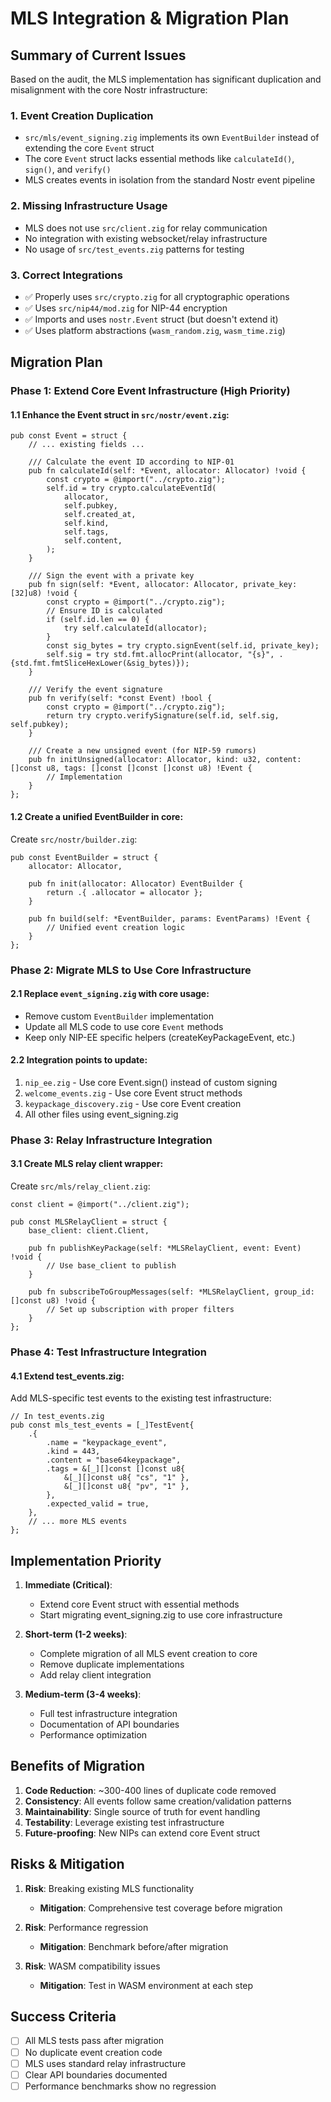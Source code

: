 # MLS Integration & Migration Plan

## Summary of Current Issues

Based on the audit, the MLS implementation has significant duplication and misalignment with the core Nostr infrastructure:

### 1. **Event Creation Duplication**
- `src/mls/event_signing.zig` implements its own `EventBuilder` instead of extending the core `Event` struct
- The core `Event` struct lacks essential methods like `calculateId()`, `sign()`, and `verify()`
- MLS creates events in isolation from the standard Nostr event pipeline

### 2. **Missing Infrastructure Usage**
- MLS does not use `src/client.zig` for relay communication
- No integration with existing websocket/relay infrastructure
- No usage of `src/test_events.zig` patterns for testing

### 3. **Correct Integrations**
- ✅ Properly uses `src/crypto.zig` for all cryptographic operations
- ✅ Uses `src/nip44/mod.zig` for NIP-44 encryption
- ✅ Imports and uses `nostr.Event` struct (but doesn't extend it)
- ✅ Uses platform abstractions (`wasm_random.zig`, `wasm_time.zig`)

## Migration Plan

### Phase 1: Extend Core Event Infrastructure (High Priority)

#### 1.1 Enhance the Event struct in `src/nostr/event.zig`:
```zig
pub const Event = struct {
    // ... existing fields ...
    
    /// Calculate the event ID according to NIP-01
    pub fn calculateId(self: *Event, allocator: Allocator) !void {
        const crypto = @import("../crypto.zig");
        self.id = try crypto.calculateEventId(
            allocator,
            self.pubkey,
            self.created_at,
            self.kind,
            self.tags,
            self.content,
        );
    }
    
    /// Sign the event with a private key
    pub fn sign(self: *Event, allocator: Allocator, private_key: [32]u8) !void {
        const crypto = @import("../crypto.zig");
        // Ensure ID is calculated
        if (self.id.len == 0) {
            try self.calculateId(allocator);
        }
        const sig_bytes = try crypto.signEvent(self.id, private_key);
        self.sig = try std.fmt.allocPrint(allocator, "{s}", .{std.fmt.fmtSliceHexLower(&sig_bytes)});
    }
    
    /// Verify the event signature
    pub fn verify(self: *const Event) !bool {
        const crypto = @import("../crypto.zig");
        return try crypto.verifySignature(self.id, self.sig, self.pubkey);
    }
    
    /// Create a new unsigned event (for NIP-59 rumors)
    pub fn initUnsigned(allocator: Allocator, kind: u32, content: []const u8, tags: []const []const []const u8) !Event {
        // Implementation
    }
};
```

#### 1.2 Create a unified EventBuilder in core:
Create `src/nostr/builder.zig`:
```zig
pub const EventBuilder = struct {
    allocator: Allocator,
    
    pub fn init(allocator: Allocator) EventBuilder {
        return .{ .allocator = allocator };
    }
    
    pub fn build(self: *EventBuilder, params: EventParams) !Event {
        // Unified event creation logic
    }
};
```

### Phase 2: Migrate MLS to Use Core Infrastructure

#### 2.1 Replace `event_signing.zig` with core usage:
- Remove custom `EventBuilder` implementation
- Update all MLS code to use core `Event` methods
- Keep only NIP-EE specific helpers (createKeyPackageEvent, etc.)

#### 2.2 Integration points to update:
1. `nip_ee.zig` - Use core Event.sign() instead of custom signing
2. `welcome_events.zig` - Use core Event struct methods
3. `keypackage_discovery.zig` - Use core Event creation
4. All other files using event_signing.zig

### Phase 3: Relay Infrastructure Integration

#### 3.1 Create MLS relay client wrapper:
Create `src/mls/relay_client.zig`:
```zig
const client = @import("../client.zig");

pub const MLSRelayClient = struct {
    base_client: client.Client,
    
    pub fn publishKeyPackage(self: *MLSRelayClient, event: Event) !void {
        // Use base_client to publish
    }
    
    pub fn subscribeToGroupMessages(self: *MLSRelayClient, group_id: []const u8) !void {
        // Set up subscription with proper filters
    }
};
```

### Phase 4: Test Infrastructure Integration

#### 4.1 Extend test_events.zig:
Add MLS-specific test events to the existing test infrastructure:
```zig
// In test_events.zig
pub const mls_test_events = [_]TestEvent{
    .{
        .name = "keypackage_event",
        .kind = 443,
        .content = "base64keypackage",
        .tags = &[_][]const []const u8{
            &[_][]const u8{ "cs", "1" },
            &[_][]const u8{ "pv", "1" },
        },
        .expected_valid = true,
    },
    // ... more MLS events
};
```

## Implementation Priority

1. **Immediate (Critical)**:
   - Extend core Event struct with essential methods
   - Start migrating event_signing.zig to use core infrastructure

2. **Short-term (1-2 weeks)**:
   - Complete migration of all MLS event creation to core
   - Remove duplicate implementations
   - Add relay client integration

3. **Medium-term (3-4 weeks)**:
   - Full test infrastructure integration
   - Documentation of API boundaries
   - Performance optimization

## Benefits of Migration

1. **Code Reduction**: ~300-400 lines of duplicate code removed
2. **Consistency**: All events follow same creation/validation patterns
3. **Maintainability**: Single source of truth for event handling
4. **Testability**: Leverage existing test infrastructure
5. **Future-proofing**: New NIPs can extend core Event struct

## Risks & Mitigation

1. **Risk**: Breaking existing MLS functionality
   - **Mitigation**: Comprehensive test coverage before migration

2. **Risk**: Performance regression
   - **Mitigation**: Benchmark before/after migration

3. **Risk**: WASM compatibility issues
   - **Mitigation**: Test in WASM environment at each step

## Success Criteria

- [ ] All MLS tests pass after migration
- [ ] No duplicate event creation code
- [ ] MLS uses standard relay infrastructure
- [ ] Clear API boundaries documented
- [ ] Performance benchmarks show no regression